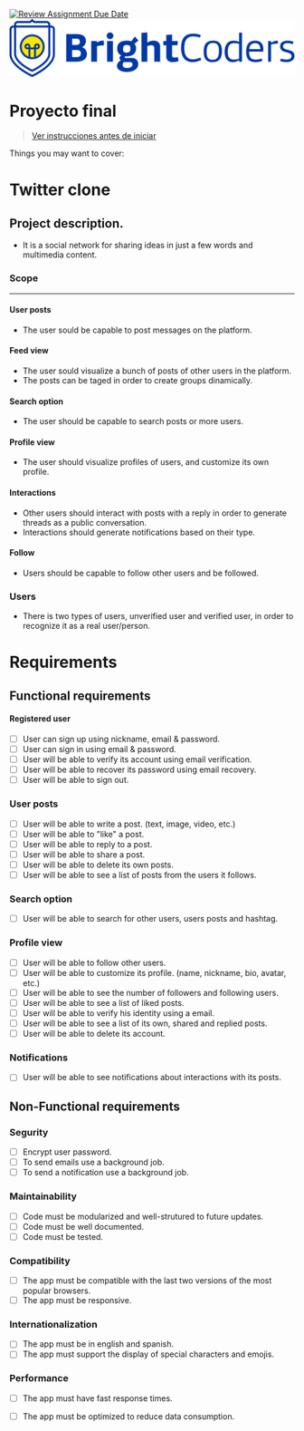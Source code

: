 [![Review Assignment Due Date](https://classroom.github.com/assets/deadline-readme-button-24ddc0f5d75046c5622901739e7c5dd533143b0c8e959d652212380cedb1ea36.svg)](https://classroom.github.com/a/-Nqy_g4x)
![BrightCoders Logo](img/logo.png)

# Proyecto final

> [Ver instrucciones antes de iniciar](./instructions/instructions.md)

Things you may want to cover:

# Twitter clone
## Project description. 
- It is a social network for sharing ideas in just a few words and multimedia content.

### Scope
--- 
#### User posts
- The user sould be capable to post messages on the platform.

#### Feed view 
- The user sould visualize a bunch of posts of other users in the platform.
- The posts can be taged in order to create groups dinamically.

#### Search option
- The user should be capable to search posts or more users.

#### Profile view
- The user should visualize profiles of users, and customize its own profile.

#### Interactions
- Other users should interact with posts with a reply in order to generate threads as a public conversation.
- Interactions should generate notifications based on their type.

#### Follow
- Users should be capable to follow other users and be followed.

### Users
- There is two types of users, unverified user and verified user, in order to recognize it as a real user/person.

# Requirements

## Functional requirements

#### Registered user
- [ ] User can sign up using nickname, email & password.
- [ ] User can sign in using email & password.
- [ ] User will be able to verify its account using email verification.
- [ ] User will be able to recover its password using email recovery.
- [ ] User will be able to sign out.

### User posts
- [ ] User will be able to write a post. (text, image, video, etc.)
- [ ] User will be able to "like" a post.
- [ ] User will be able to reply to a post.
- [ ] User will be able to share a post.
- [ ] User will be able to delete its own posts.
- [ ] User will be able to see a list of posts from the users it follows.

### Search option
- [ ] User will be able to search for other users, users posts and hashtag.

### Profile view
- [ ] User will be able to follow other users.
- [ ] User will be able to customize its profile. (name, nickname, bio, avatar, etc.)
- [ ] User will be able to see the number of followers and following users.
- [ ] User will be able to see a list of liked posts.
- [ ] User will be able to verify his identity using a email.
- [ ] User will be able to see a list of its own, shared and replied posts.
- [ ] User will be able to delete its account.

### Notifications
- [ ] User will be able to see notifications about interactions with its posts.

## Non-Functional requirements

### Segurity
- [ ] Encrypt user password.
- [ ] To send emails use a background job.
- [ ] To send a notification use a background job.

### Maintainability
- [ ] Code must be modularized and well-strutured to future updates.
- [ ] Code must be well documented.
- [ ] Code must be tested.

### Compatibility
- [ ] The app must be compatible with the last two versions of the most popular browsers.
- [ ] The app must be responsive.

### Internationalization
- [ ] The app must be in english and spanish.
- [ ] The app must support the display of special characters and emojis.

### Performance
- [ ] The app must have fast response times.
- [ ] The app must be optimized to reduce data consumption.


<!----
  Table of contents
- How to Install and Run the Project.
- How to Use the Project.
- Credits
- Badges
--->
